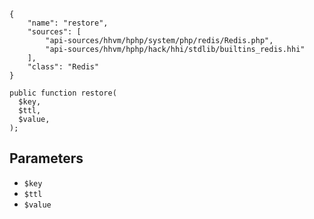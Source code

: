 ``` yamlmeta
{
    "name": "restore",
    "sources": [
        "api-sources/hhvm/hphp/system/php/redis/Redis.php",
        "api-sources/hhvm/hphp/hack/hhi/stdlib/builtins_redis.hhi"
    ],
    "class": "Redis"
}
```




``` Hack
public function restore(
  $key,
  $ttl,
  $value,
);
```




## Parameters




+ ` $key `
+ ` $ttl `
+ ` $value `
<!-- HHAPIDOC -->
